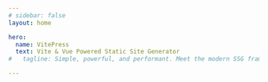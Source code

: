 ```yaml
---
# sidebar: false
layout: home

hero:
  name: VitePress
  text: Vite & Vue Powered Static Site Generator
#   tagline: Simple, powerful, and performant. Meet the modern SSG framework you've always wanted.

---
```



<!-- Edit in ./docs/.vitepress/showcases.ts -->
<ShowCases />

